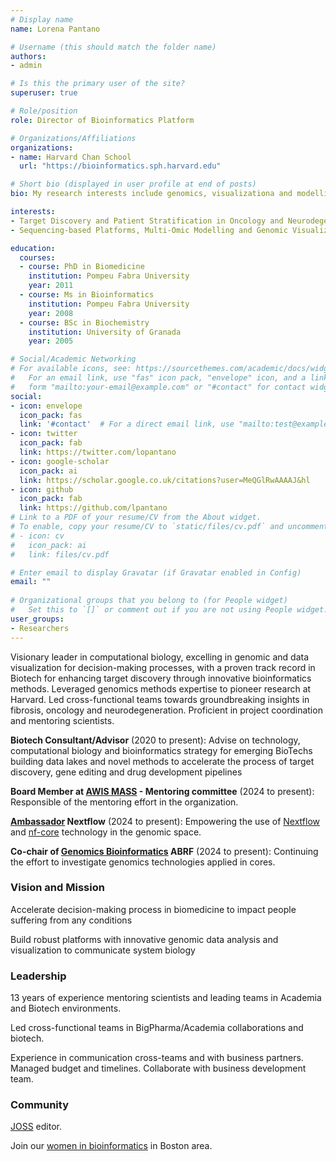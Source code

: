 ```yaml
---
# Display name
name: Lorena Pantano

# Username (this should match the folder name)
authors:
- admin

# Is this the primary user of the site?
superuser: true

# Role/position
role: Director of Bioinformatics Platform

# Organizations/Affiliations
organizations:
- name: Harvard Chan School
  url: "https://bioinformatics.sph.harvard.edu"

# Short bio (displayed in user profile at end of posts)
bio: My research interests include genomics, visualizationa and modelling.

interests:
- Target Discovery and Patient Stratification in Oncology and Neurodegeneration
- Sequencing-based Platforms, Multi-Omic Modelling and Genomic Visualization

education:
  courses:
  - course: PhD in Biomedicine
    institution: Pompeu Fabra University
    year: 2011
  - course: Ms in Bioinformatics
    institution: Pompeu Fabra University
    year: 2008
  - course: BSc in Biochemistry
    institution: University of Granada
    year: 2005

# Social/Academic Networking
# For available icons, see: https://sourcethemes.com/academic/docs/widgets/#icons
#   For an email link, use "fas" icon pack, "envelope" icon, and a link in the
#   form "mailto:your-email@example.com" or "#contact" for contact widget.
social:
- icon: envelope
  icon_pack: fas
  link: '#contact'  # For a direct email link, use "mailto:test@example.org".
- icon: twitter
  icon_pack: fab
  link: https://twitter.com/lopantano
- icon: google-scholar
  icon_pack: ai
  link: https://scholar.google.co.uk/citations?user=MeQGlRwAAAAJ&hl
- icon: github
  icon_pack: fab
  link: https://github.com/lpantano
# Link to a PDF of your resume/CV from the About widget.
# To enable, copy your resume/CV to `static/files/cv.pdf` and uncomment the lines below.  
# - icon: cv
#   icon_pack: ai
#   link: files/cv.pdf

# Enter email to display Gravatar (if Gravatar enabled in Config)
email: ""
  
# Organizational groups that you belong to (for People widget)
#   Set this to `[]` or comment out if you are not using People widget.  
user_groups:
- Researchers
---
```


Visionary leader in computational biology, excelling in genomic and data visualization for decision-making processes, with a proven track record in Biotech for enhancing target discovery through innovative bioinformatics methods. Leveraged genomics methods expertise to pioneer research at Harvard. Led cross-functional teams towards groundbreaking insights in fibrosis, oncology and neurodegeneration. Proficient in project coordination and mentoring scientists.


**Biotech Consultant/Advisor** (2020 to present): Advise on technology, computational biology and bioinformatics strategy for emerging BioTechs building data lakes and novel methods to accelerate the process of target discovery, gene editing and drug development pipelines

**Board Member at [AWIS MASS](https://massawis.org/board-members-2024-2025/) - Mentoring committee** (2024 to present): Responsible of the mentoring effort in the organization.

**[Ambassador](https://www.nextflow.io/ambassadors.html) Nextflow** (2024 to present): Empowering the use of [Nextflow](https://www.nextflow.io/index.html) and [nf-core](https://nf-co.re) technology in the genomic space.

**Co-chair of [Genomics Bioinformatics](https://abrf.org/research-groups/genomics/genomics-bioinformatics/) ABRF** (2024 to present): Continuing the effort to investigate genomics technologies applied in cores.

### Vision and Mission

Accelerate decision-making process in biomedicine to impact people suffering from any conditions

Build robust platforms with innovative genomic data analysis and visualization to communicate system biology


### Leadership

13 years of experience mentoring scientists and leading teams in Academia and Biotech environments. 

Led cross-functional teams in BigPharma/Academia collaborations and biotech. 

Experience in communication cross-teams and with business partners. Managed budget and timelines. Collaborate with business development team.


### Community

[JOSS](https://joss.readthedocs.io/en/latest/index.html) editor. 

Join our [women in bioinformatics](https://www.meetup.com/boston-area-womens-bioinformatics/) in Boston area.

